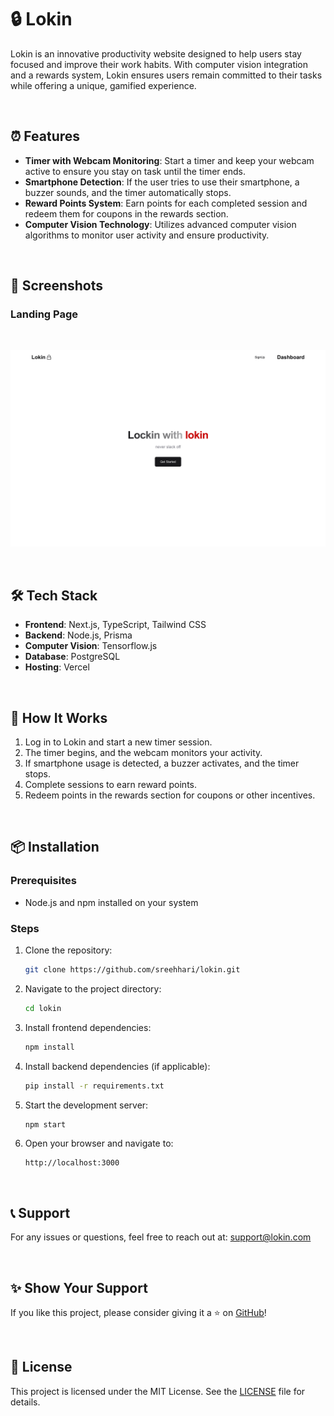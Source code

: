 # 🔒 Lokin

Lokin is an innovative productivity website designed to help users stay focused and improve their work habits. With computer vision integration and a rewards system, Lokin ensures users remain committed to their tasks while offering a unique, gamified experience.

<br/>

## ⏰ Features

- **Timer with Webcam Monitoring**: Start a timer and keep your webcam active to ensure you stay on task until the timer ends.
- **Smartphone Detection**: If the user tries to use their smartphone, a buzzer sounds, and the timer automatically stops.
- **Reward Points System**: Earn points for each completed session and redeem them for coupons in the rewards section.
- **Computer Vision Technology**: Utilizes advanced computer vision algorithms to monitor user activity and ensure productivity.

<br/>

## 📸 Screenshots

### Landing Page
<br/>
<p align="center">
   <img src="./landingpage.png" alt="Landing Page" width="800">
</p>


<br/>

## 🛠 Tech Stack

- **Frontend**: Next.js, TypeScript, Tailwind CSS
- **Backend**: Node.js, Prisma
- **Computer Vision**: Tensorflow.js
- **Database**: PostgreSQL
- **Hosting**: Vercel

<br/>

## 📝 How It Works

1. Log in to Lokin and start a new timer session.
2. The timer begins, and the webcam monitors your activity.
3. If smartphone usage is detected, a buzzer activates, and the timer stops.
4. Complete sessions to earn reward points.
5. Redeem points in the rewards section for coupons or other incentives.

<br/>

## 📦 Installation

### Prerequisites
- Node.js and npm installed on your system


### Steps
1. Clone the repository:
   ```bash
   git clone https://github.com/sreehhari/lokin.git
   ```
2. Navigate to the project directory:
   ```bash
   cd lokin
   ```
3. Install frontend dependencies:
   ```bash
   npm install
   ```
4. Install backend dependencies (if applicable):
   ```bash
   pip install -r requirements.txt
   ```
5. Start the development server:
   ```bash
   npm start
   ```
6. Open your browser and navigate to:
   ```
   http://localhost:3000
   ```

<br/>


## 📞 Support

For any issues or questions, feel free to reach out at: [support@lokin.com](mailto:support@lokin.com)

<br/>

## ✨ Show Your Support

If you like this project, please consider giving it a ⭐ on [GitHub](https://github.com/akash-abraham/lokin)!

<br/>

## 📄 License

This project is licensed under the MIT License. See the [LICENSE](LICENSE) file for details.

